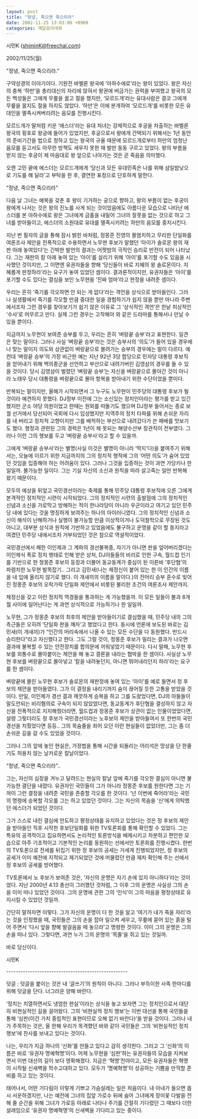 ```yaml
---
layout: post
title: "정녕, 죽으면 죽으리라"
date: 2002-11-25 13:03:00 +0900
categories: 깨달음의대화
---
```

시민K (shiminK@freechal.com)
   
2002/11/25(월)
  

   
"정녕, 죽으면 죽으리라."
  

  

  
구약성경의 이야기이다. 기원전 바벨론 왕국에 ‘아하수에로’라는 왕이 있었다. 왕은 자신의 충복 ‘하만’을 총리대신의 자리에 앉혀서 왕권에 버금가는 권력을 부여했고 왕국의 모든 백성들은 그에게 무릎을 꿇고 절을 했지만, ‘모르드개’라는 유대사람은 결코 그에게 무릎을 꿇지도 절을 하지도 않았다. ‘하만’은 이에 분개하여 ‘모르드개’를 비롯한 모든 유대인을 멸족시켜버리려는 음모를 진행시킨다.
  

  
모르드개가 딸처럼 키운 ‘에스더’라는 유대 처녀는 강제적으로 후궁을 차출하는 바벨론 왕국의 횡포로 왕궁에 들어가 있었지만, 후궁으로서 왕에게 간택되기 위해서는 1년 동안의 준비기간을 법으로 정하고 있는 왕국의 규율 때문에 모르드개로부터 하만의 엄청난 음모를 듣고서도 아무런 방책도 세우지 못한 채 발만 동동 구르고 있었다. 왕의 부름을 받지 않는 후궁이 제 마음대로 왕 앞으로 나아가는 것은 곧 죽음을 의미했다.
  

  
오랜 고민 끝에 에스더는 모르드개에게 ‘당신과 모든 유대민족은 나를 위해 삼일밤낮으로 기도를 해 달라’고 부탁을 한 후, 결연한 표정으로 단호하게 말한다.
  

  
“정녕, 죽으면 죽으리라”
  

  
다음 날 그녀는 예복을 갖춘 후 왕이 기거하는 궁으로 향하고, 왕의 부름이 없는 후궁이 왕에게 나서는 것은 왕의 진노를 사게 되는 것이었음에도 아름다운 모습으로 나타난 에스더를 본 아하수에로 왕은 그녀에게 금홀을 내밀어 그녀의 잘못을 없는 것으로 하고 그녀를 받아들이고, 에스더의 소원대로 유대를 멸족시키려는 하만의 음모를 중지시킨다.
  

  

  

  

  
지난 번 필자의 글을 통해 잠시 밝힌 바처럼, 정몽준 진영의 몰염치하고 무리한 단일화를 여론조사 제안을 전폭적으로 수용하면서 노무현 후보가 말했던 ‘아이가 솔로몬 왕의 재판 아래 놓여있다’는 긴박한 발언의 결과는 어젯밤의 극적인 승리로 반전이 되어 나타났다. 그는 재판의 칼 아래 놓여 있는 ‘아이’를 살리기 위해 ‘아이’를 포기할 수도 있음을 시사했던 것이지만, 그 이면엔 유권자들을 향해 ‘당신들이 바로 지혜의 왕 솔로몬이다. 지혜롭게 판정하라’라는 요구가 놓여 있었던 셈이다. 결과론적이지만, 유권자들은 ‘아이’를 포기할 수도 있다는 결심을 보인 노무현을 ‘진짜 엄마’라고 판정을 내려준 셈이다.
  

  
우리는 흔히 ‘죽기를 각오하면 안 되는 게 없다’라는 격언을 상식으로 받아들인다. 그러나 실생활에서 죽기를 각오할 만큼 중대한 일을 경험하기가 쉽지 않을 뿐만 아니라 주변에서조차 그런 경우를 찾아보기가 쉽기 않은 이유로 그 ‘상식적인 격언’은 한낱 피상적인 ‘수사’로 머무르고 만다. 실제 그런 경우는 고작해야 와 같은 드라마를 통해서나 만날 수 있을 뿐이다.
  

  
지금까지 노무현이 보여준 승부를 두고, 우리는 흔히 ‘벼랑끝 승부’라고 표현한다. 일견은 맞는 말이다. 그러나 사실 ‘벼랑끝 승부’라는 것은 승부사의 ‘의도’가 들어 있을 경우에나 맞는 말이지 의도와 상관없이 벼랑끝으로 몰려가는 승부의 경우에는 말이 다르다. 예컨대 ‘벼랑끝 승부’의 가장 비근한 예는 지난 92년 3당 합당으로 민자당 대통령 후보직을 얻어내기 위해 백의종군을 선언하고 부산으로 내려가버린 김영삼의 경우를 들 수 있을 것이다. 당시 김영삼이 벌렸던 ‘벼랑끝 승부’는 자신을 벼랑끝으로 몰아간 것이 아니라 노태우 당시 대통령을 벼랑끝으로 몰아 항복을 받아내기 위한 수단이었을 뿐이다.
  

  
반복되는 말이지만, 올해가 시작되면서 그 누구도 노무현이 민주당의 대통령 후보가 될 것이라 예견하지 못했다. DJ정부 이전에 그는 소신있는 정치인이라는 평가를 받고 있긴 했지만 군소 야당 의원이었고 한때는 원외를 떠돌기도 했으며 DJ정부 들어서는 종로 보궐 선거에서 당선되어 국회에 다시 입성했지만 지역주의 정치 타파를 위해 손쉬운 자리를 내 버리고 정치적 고향이지만 그를 배척하는 부산으로 내려갔다가 쓴 패배를 맛보기도 했다. 행정과 관련된 그의 경력은 1년이 채 못되는 해양수산부 장관직이 전부였다. 그러나 이런 그의 행보를 두고 ‘벼랑끝 승부사’라고 할 수 있을까.
  

  
그에게 ‘벼랑끝 승부사’라는 별명(사실 이것은 별명이 아니라 ‘딱지’다)을 붙여주기 위해서는, 오늘에 이르기 위한 지금까지의 그의 정치적 행적에 그의 ‘어떤 의도’가 숨어 있었던 것임을 입증해야 하는 어려움이 있다. 그러나 그것을 입증하는 것이 과연 가당키나 한 일일까. 불가능한 일이다. 그는 기실 자신의 소신과 원칙을 따라 살고죽는 일만 반복해 왔기 때문이다.
  

  
모두의 예상을 뒤엎고 국민경선이라는 축제를 통해 민주당 대통령 후보직에 오른 그에게 본격적인 정치적인 시련이 시작되었다. 그의 정치적인 시련의 출발점에 그의 정치적인 신념과 소신을 가로막고 방해하는 적이 한나라당이 아니라 우군이라고 여기고 있던 민주당 내에 있다는 것을 명징하게 보여주는 하나의 아이러니였다. 그의 정치적인 신념과 소신이 해석이 난해하거나 실행이 불가능할 만큼 이상적이거나 도덕철학으로 무장된 것도 아니고, 대부분 상식과 원칙에 기반하고 있었음에도 불구하고 운명을 같이 할 동지라고 여겼던 민주당 내에서조차 거부되었던 것은 참으로 역설적이었다.
  

  
국민경선에서 패한 이인제과 그 계파의 경선불복종, 자기가 아니면 판을 엎어버리겠다는 이인제식 폭로 정치 행태로 인해 받은 상처, DJ아들들의 비리로 인한 구속, 월드컵 인기를 기반으로 한 정몽준 후보의 등장과 더불어 동교동계가 중심이 된 이른바 ‘후단협’의 파렴치한 노무현 발목잡기.. 그리고 김민새(나는 제정신이 붙어 있는 한 이 인간의 이름을 내 입에 올리지 않기로 했다. 이 개새끼의 이름을 말이다.)의 잔머리 승부 훈수로 빚어진 정몽준 후보의 오락가락 단일화 제안에서 비롯된 불리한 조건의 여론조사 제안까지.
  

  
제정신을 갖고 이런 정치적 역경들을 통과하는 게 가능했을까. 이 모든 일들이 불과 8개월 사이에 일어난다는 게 과연 상식적으로 가능하기나 한 일일까.
  

  

  

  

  
노무현, 그가 정몽준 후보의 최후의 제안을 받아들이기로 결심했을 때, 민주당 내의 그의 측근들은 오히려 ‘단일화 판을 깨자’고 했었다고 한다. 동시에 언론에 보도된 바로는 김민새(이 개새끼)가 “인간의 머리속에서 나올 수 있는 모든 수단을 다 동원했다. 반드시 승리한다”라고 자신했다고 한다. 그도 그럴 것이, 정몽준 후보가 밀리는 결과가 나오면 결과에 불복할 수 있는 안전장치를 합의문에 끼워넣었기 때문이다. 다시 말해, 노무현 후보를 외통수로 몰아붙이는 제안을 해 놓고 결론을 내라는 협박을 한 셈이다. 사실상 노무현 후보를 벼랑끝으로 몰아넣고 ‘칼을 내려놓던지, 아니면 뛰어내리던지 하라’라는 요구를 한 셈이다.
  

  
벼랑끝에 몰린 노무현 후보가 솔로몬의 재판정에 놓여 있는 ‘아이’를 예로 들면서 정 후보의 제안을 받아들였다. 그가 이 결정을 내리기까지 숨이 끊어질 듯한 고통을 받았을 것이다. 만일, 이인제가 경선 결과 깨끗하게 승복을 하고 그를 도왔었다면, DJ의 아들들이 말도안되는 비리혐의로 구속이 되지 않았었다면, 동교동계가 후단협을 결성하지 않고 자신을 전폭적으로 지지해줬더라면, 월드컵과 정몽준 후보가 상관이 없는 인물이었었다면, 설령 그렇더라도 정 후보가 국민경선이라는 노후보의 제안을 받아들여서 또 한번의 국민경선을 치뤘었다면 등등.. 그의 목숨줄을 죄어 오던 이런 현실들이 없었더만, 그는 좀 더 손쉬운 길을 갈 수도 있었을 것이다.
  

  
그러나 그의 앞에 놓인 현실은, 가정법을 통해 시간을 되돌리는 어리석은 망상을 단 한줄기도 허용치 않는 날카로운 칼날이었다.
  

  
“정녕, 죽으면 죽으리라”..
  

  
그는, 자신의 심장을 겨누고 달려드는 현실의 칼날 앞에 죽기를 각오한 결심이 아니면 불가능한 결단을 내렸다. 유권자인 국민들이 그가 아니라 정몽준 후보를 원한다면 그는 기꺼이 그런 결정을 내려준 국민을 존중할 각오를 한 것이다. ‘넌 이번에 죽어라’라는 국민의 명령에 승복할 각오를 그는 하고 있었던 것이다. 그는 자신의 목숨을 ‘신’에게 의탁했던 에스더가 되었던 것이다.
  

  
그가 스스로 내린 결심에 안도하고 평정상태를 유지하고 있었다는 것은 정 후보의 제안을 받아들인 직후 시작한 후보단일화를 위한 TV토론회를 통해 확인할 수 있었다. 그는 특유의 공격적이고 집요하면서도 논리적인 토론방식을 배제시키고 차분하고 편안한 모습으로 아주 기초적이고 기본적인 논리를 동원하는 선에서만 토론회를 진행시켰다. 한번의 TV토론으로 전세를 뒤집기 위한 정 후보의 공세는 거세게 진행되었지만, 정 후보의 공세가 이미 예전에 지적되고 제기되었던 것에 머물렀던 만큼 재차 확인해 주는 선에서 정 후보의 공세를 방어했다.
  

  
TV토론에서 노 후보가 보여준 것은, ‘자신의 운명은 자기 손에 있지 아니하다’라는 것이었다. 지난 2000년 4.13 총선이 그러했던 것처럼, 그 이후 그의 운명은 사실상 그의 손을 이미 떠나 있었던 것이다. 그의 운명에 관한 그의 ‘인식’이 그의 마음을 평정상태로 유지시킬 수 있었던 것일까.
  

  
간단히 말하자면 이렇다. 그가 자신의 운명이 다 한 것을 알고 ‘여기가 내가 죽을 자리’라는 것을 인정했을 때, 국민들은 그의 손을 잡아 일으켜 세우고, 무릎에 묻어 있는 흙을 털어 주면서 ‘다시 앞을 향해 발걸음을 떼 놓으라’고 명령한 것이다. 이미 그의 운명은 그의 손을 떠나 있다. 그렇다면, 과연 누가 그의 운명의 ‘목줄’을 쥐고 있는 것일까.
  

  
바로 당신이다.
  

  

  
시민K
  

  

  

  
\---\---\---\---\---\---\---\---\---\---\---\---\---\---\---\---\---
  
덧글 : 덧글을 붙이는 것은 내 ‘글쓰기’의 원칙이 아니다. 그러나 부득이한 사족 한마디를 위해 덧글을 단다. 너그러운 양해 바란다.
  

  
‘정치는 치열하면서도 냉엄한 현실’이라는 상식을 놓고 보자면 그는 정치인으로서 대단히 비현실적인 길을 걸어왔다. 그의 ‘비현실적 정치 행보’는 이번 대선을 통해 국민들을 통해 ‘심판(이건 가치 중립적인 표현이므로 오해 없기 바란다)’을 받을 것이다. 그러나 내가 주목하는 것은, 올 한해 우리가 목격했던 바와 같이 국민들은 그의 ‘비현실적인 정치행보’에 찬사를 보내고 있다는 것이다.
  

  
나는, 우리가 지금 하나의 ‘신화’를 만들고 있다고 감히 생각한다. 그리고 그 ‘신화’의 이름은 바로 ‘유권자 명예혁명’이다. 어제 노무현을 ‘심판’하는 유권자들의 모습을 지켜보면서 이번 대선의 길이 보다 명확해졌다. 지금은 ‘혁명’전야이고, 모든 유권자들은 혁명이 시작될 신새벽을 학수고대하고 있다. 모두가 ‘명예혁명’이 성공하는 기쁨을 만끽할 준비를 하고 있는 것이다.
  

  
태어나서, 어떤 기다림이 이렇게 기쁘고 가슴설레는 일은 처음이다. 내 아내가 들으면 몹시 서운하겠지만, 나는 예전에 그녀의 집앞 가로수 뒤에 숨어 그녀에게 장미꽃 다발을 전해 줄 순간을 위해 그녀가 가로등 아래로 나타나 주기를 간절히 기다렸던 그 때보다 더한 설레임으로 ‘유권자 명예혁명’의 신새벽을 기다리고 있는 중이다.